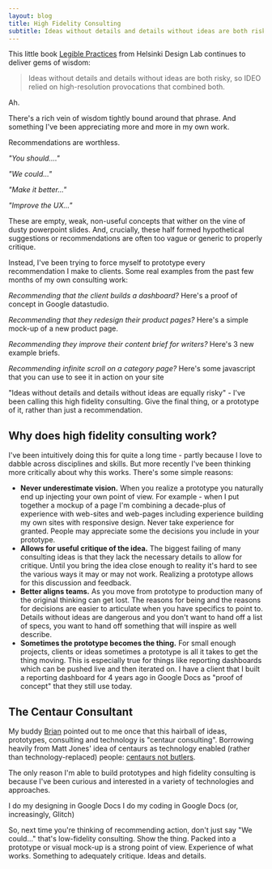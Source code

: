 ```yaml
---
layout: blog
title: High Fidelity Consulting
subtitle: Ideas without details and details without ideas are both risky
---
```


This little book [Legible Practices](http://helsinkidesignlab.org/legiblepractises/index.html) from Helsinki Design Lab continues to deliver gems of wisdom:

> Ideas without details and details without ideas are both risky, so IDEO relied on high-resolution provocations that combined both. 

Ah.

There's a rich vein of wisdom tightly bound around that phrase. And something I've been appreciating more and more in my own work.

Recommendations are worthless.

*"You should...."*

*"We could..."*

*"Make it better..."*

*"Improve the UX..."*

These are empty, weak, non-useful concepts that wither on the vine of dusty powerpoint slides. And, crucially, these half formed hypothetical suggestions or recommendations are often too vague or generic to properly critique.

Instead, I've been trying to force myself to prototype every recommendation I make to clients. Some real examples from the past few months of my own consulting work:

*Recommending that the client builds a dashboard?* Here's a proof of concept in Google datastudio.

*Recommending that they redesign their product pages?* Here's a simple mock-up of a new product page.

*Recommending they improve their content brief for writers?* Here's 3 new example briefs.

*Recommending infinite scroll on a category page?* Here's some javascript that you can use to see it in action on your site

"Ideas without details and details without ideas are equally risky" - I've been calling this high fidelity consulting. Give the final thing, or a prototype of it, rather than just a recommendation.

## Why does high fidelity consulting work?

I've been intuitively doing this for quite a long time - partly because I love to dabble across disciplines and skills. But more recently I've been thinking more critically about why this works. There's some simple reasons:

- **Never underestimate vision.** When you realize a prototype you naturally end up injecting your own point of view. For example - when I put together a mockup of a page I'm combining a decade-plus of experience with web-sites and web-pages including experience building my own sites with responsive design. Never take experience for granted. People may appreciate some the decisions you include in your prototype.
- **Allows for useful critique of the idea.** The biggest failing of many consulting ideas is that they lack the necessary details to allow for critique. Until you bring the idea close enough to reality it's hard to see the various ways it may or may not work. Realizing a prototype allows for this discussion and feedback.
- **Better aligns teams.** As you move from prototype to production many of the original thinking can get lost. The reasons for being and the reasons for decisions are easier to articulate when you have specifics to point to. Details without ideas are dangerous and you don't want to hand off a list of specs, you want to hand off something that will inspire as well describe.
- **Sometimes the prototype becomes the thing.** For small enough projects, clients or ideas sometimes a prototype is all it takes to get the thing moving. This is especially true for things like reporting dashboards which can be pushed live and then iterated on. I have a client that I built a reporting dashboard for 4 years ago in Google Docs as "proof of concept" that they still use today.

## The Centaur Consultant

My buddy [Brian](https://www.briandell.info) pointed out to me once that this hairball of ideas, prototypes, consulting and technology is "centaur consulting". Borrowing heavily from Matt Jones' idea of centaurs as technology enabled (rather than technology-replaced) people: [centaurs not butlers](https://magicalnihilism.com/2016/03/31/centaurs-not-butlers/).

The only reason I'm able to build prototypes and high fidelity consulting is because I've been curious and interested in a variety of technologies and approaches.

I do my designing in Google Docs
I do my coding in Google Docs (or, increasingly, Glitch)

So, next time you're thinking of recommending action, don't just say "We could..." that's low-fidelity consulting. Show the thing. Packed into a prototype or visual mock-up is a strong point of view. Experience of what works. Something to adequately critique. Ideas and details.